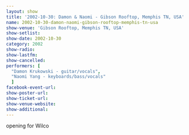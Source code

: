 ```yaml
---
layout: show
title: '2002-10-30: Damon & Naomi - Gibson Rooftop, Memphis TN, USA'
name: 2002-10-30-damon-naomi-gibson-rooftop-memphis-tn-usa
show-venue: 'Gibson Rooftop, Memphis TN, USA'
show-setlist: 
show-date: 2002-10-30
category: 2002
show-radio: 
show-lastfm: 
show-cancelled: 
performers: [
  "Damon Krukowski - guitar/vocals",
  "Naomi Yang - keyboards/bass/vocals"
  ]
facebook-event-url: 
show-poster-url: 
show-ticket-url: 
show-venue-website: 
show-additional: 
---
```


opening for Wilco